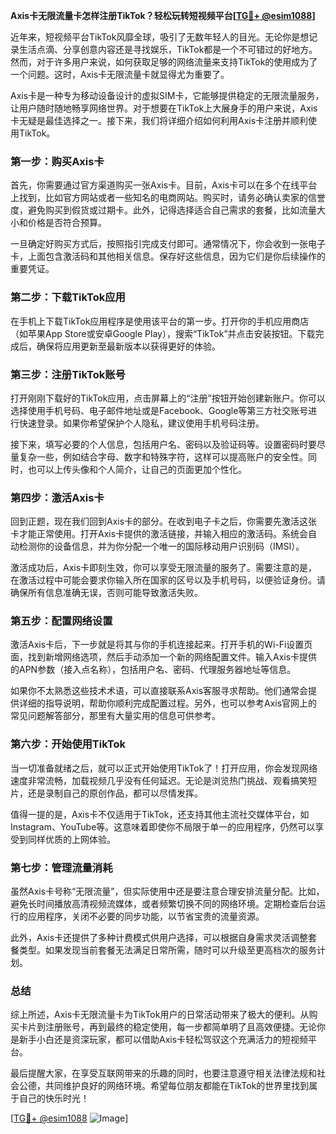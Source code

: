 **Axis卡无限流量卡怎样注册TikTok？轻松玩转短视频平台[[TG💪+ @esim1088](https://t.me/s/esim1088)]**

近年来，短视频平台TikTok风靡全球，吸引了无数年轻人的目光。无论你是想记录生活点滴、分享创意内容还是寻找娱乐，TikTok都是一个不可错过的好地方。然而，对于许多用户来说，如何获取足够的网络流量来支持TikTok的使用成为了一个问题。这时，Axis卡无限流量卡就显得尤为重要了。

Axis卡是一种专为移动设备设计的虚拟SIM卡，它能够提供稳定的无限流量服务，让用户随时随地畅享网络世界。对于想要在TikTok上大展身手的用户来说，Axis卡无疑是最佳选择之一。接下来，我们将详细介绍如何利用Axis卡注册并顺利使用TikTok。

### **第一步：购买Axis卡**

首先，你需要通过官方渠道购买一张Axis卡。目前，Axis卡可以在多个在线平台上找到，比如官方网站或者一些知名的电商网站。购买时，请务必确认卖家的信誉度，避免购买到假货或过期卡。此外，记得选择适合自己需求的套餐，比如流量大小和价格是否符合预算。

一旦确定好购买方式后，按照指引完成支付即可。通常情况下，你会收到一张电子卡，上面包含激活码和其他相关信息。保存好这些信息，因为它们是你后续操作的重要凭证。

### **第二步：下载TikTok应用**

在手机上下载TikTok应用程序是使用该平台的第一步。打开你的手机应用商店（如苹果App Store或安卓Google Play），搜索“TikTok”并点击安装按钮。下载完成后，确保将应用更新至最新版本以获得更好的体验。

### **第三步：注册TikTok账号**

打开刚刚下载好的TikTok应用，点击屏幕上的“注册”按钮开始创建新账户。你可以选择使用手机号码、电子邮件地址或是Facebook、Google等第三方社交账号进行快速登录。如果你希望保护个人隐私，建议使用手机号码注册。

接下来，填写必要的个人信息，包括用户名、密码以及验证码等。设置密码时要尽量复杂一些，例如结合字母、数字和特殊字符，这样可以提高账户的安全性。同时，也可以上传头像和个人简介，让自己的页面更加个性化。

### **第四步：激活Axis卡**

回到正题，现在我们回到Axis卡的部分。在收到电子卡之后，你需要先激活这张卡才能正常使用。打开Axis卡提供的激活链接，并输入相应的激活码。系统会自动检测你的设备信息，并为你分配一个唯一的国际移动用户识别码（IMSI）。

激活成功后，Axis卡即刻生效，你可以享受无限流量的服务了。需要注意的是，在激活过程中可能会要求你输入所在国家的区号以及手机号码，以便验证身份。请确保所有信息准确无误，否则可能导致激活失败。

### **第五步：配置网络设置**

激活Axis卡后，下一步就是将其与你的手机连接起来。打开手机的Wi-Fi设置页面，找到新增网络选项，然后手动添加一个新的网络配置文件。输入Axis卡提供的APN参数（接入点名称），包括用户名、密码、代理服务器地址等信息。

如果你不太熟悉这些技术术语，可以直接联系Axis客服寻求帮助。他们通常会提供详细的指导说明，帮助你顺利完成配置过程。另外，也可以参考Axis官网上的常见问题解答部分，那里有大量实用的信息可供参考。

### **第六步：开始使用TikTok**

当一切准备就绪之后，就可以正式开始使用TikTok了！打开应用，你会发现网络速度非常流畅，加载视频几乎没有任何延迟。无论是浏览热门挑战、观看搞笑短片，还是录制自己的原创作品，都可以尽情发挥。

值得一提的是，Axis卡不仅适用于TikTok，还支持其他主流社交媒体平台，如Instagram、YouTube等。这意味着即使你不局限于单一的应用程序，仍然可以享受到同样优质的上网体验。

### **第七步：管理流量消耗**

虽然Axis卡号称“无限流量”，但实际使用中还是要注意合理安排流量分配。比如，避免长时间播放高清视频流媒体，或者频繁切换不同的网络环境。定期检查后台运行的应用程序，关闭不必要的同步功能，以节省宝贵的流量资源。

此外，Axis卡还提供了多种计费模式供用户选择，可以根据自身需求灵活调整套餐类型。如果发现当前套餐无法满足日常所需，随时可以升级至更高档次的服务计划。

### **总结**

综上所述，Axis卡无限流量卡为TikTok用户的日常活动带来了极大的便利。从购买卡片到注册账号，再到最终的稳定使用，每一步都简单明了且高效便捷。无论你是新手小白还是资深玩家，都可以借助Axis卡轻松驾驭这个充满活力的短视频平台。

最后提醒大家，在享受互联网带来的乐趣的同时，也要注意遵守相关法律法规和社会公德，共同维护良好的网络环境。希望每位朋友都能在TikTok的世界里找到属于自己的快乐时光！

[[TG💪+ @esim1088](https://t.me/s/esim1088) ![Image](https://i.postimg.cc/4NQfJmqS/Snipaste-2025-05-13-00-14-12.png)]